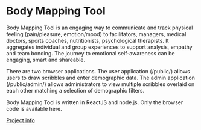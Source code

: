 # Body Mapping Tool

Body Mapping Tool is an engaging way to communicate and track physical feeling (pain/pleasure, emotion/mood) to facilitators, managers, medical doctors, sports coaches, nutritionists, psychological therapists. It aggregates individual and group experiences to support analysis, empathy and team bonding. The journey to emotional self-awareness can be engaging, smart and shareable.

There are two browser applications. The user application (/public/) allows users to draw scribbles and enter demographic data. The admin application (/public/admin/) allows administrators to view multiple scribbles overlaid on each other matching a selection of demographic filters.

Body Mapping Tool is written in ReactJS and node.js. Only the browser code is available here.

[Project info](http://sesneaky.com/web/bodyMappingTool.html)